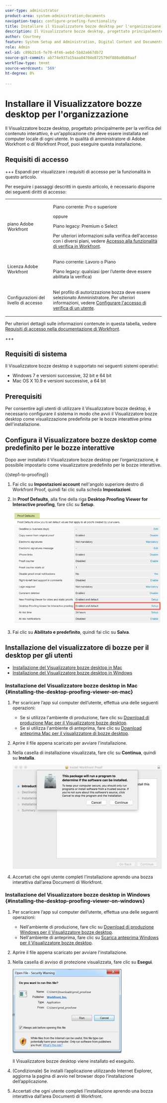 ```yaml
---
user-type: administrator
product-area: system-administration;documents
navigation-topic: configure-proofing-functionality
title: Installare il Visualizzatore bozze desktop per l'organizzazione
description: Il Visualizzatore bozze desktop, progettato principalmente per la verifica del contenuto interattivo, è un'applicazione che deve essere installata nel computer locale di ogni utente. In qualità di amministratore di Adobe Workfront o di Workfront Proof, puoi eseguire questa installazione.
author: Courtney
feature: System Setup and Administration, Digital Content and Documents
role: Admin
exl-id: c89b21c6-fe70-4f46-aebd-5b82a667db72
source-git-commit: ab774e937a15aaa04704e872579df880a9b80aaf
workflow-type: tm+mt
source-wordcount: '569'
ht-degree: 0%

---
```


# Installare il Visualizzatore bozze desktop per l&#39;organizzazione

<!--Audited: 05/2024-->

Il Visualizzatore bozze desktop, progettato principalmente per la verifica del contenuto interattivo, è un&#39;applicazione che deve essere installata nel computer locale di ogni utente. In qualità di amministratore di Adobe Workfront o di Workfront Proof, puoi eseguire questa installazione.

## Requisiti di accesso

+++ Espandi per visualizzare i requisiti di accesso per la funzionalità in questo articolo.

Per eseguire i passaggi descritti in questo articolo, è necessario disporre dei seguenti diritti di accesso:

<table style="table-layout:auto">
 <col> 
 <col> 
 <tbody> 
  <tr> 
   <td role="rowheader">piano Adobe Workfront</td> 
   <td> <p>Piano corrente: Pro o superiore</p> <p>oppure</p> <p>Piano legacy: Premium o Select</p> <p>Per ulteriori informazioni sulla verifica dell'accesso con i diversi piani, vedere <a href="../../../administration-and-setup/manage-workfront/configure-proofing/access-to-proofing-functionality.md" class="MCXref xref">Accesso alla funzionalità di verifica in Workfront</a>.</p> </td> 
  </tr> 
  <tr> 
   <td role="rowheader">Licenza Adobe Workfront</td> 
   <td> <p>Piano corrente: Lavoro o Piano</p> <p>Piano legacy: qualsiasi (per l’utente deve essere abilitata la verifica)</p> </td> 
  </tr> 
  <tr> 
   <td role="rowheader">Configurazioni del livello di accesso</td> 
   <td> <p>Nel profilo di autorizzazione bozza deve essere selezionato Amministratore. Per ulteriori informazioni, vedere <a href="../../../administration-and-setup/manage-workfront/configure-proofing/configure-a-users-proofing-access.md" class="MCXref xref">Configurare l'accesso di verifica di un utente</a>.</p> </td> 
  </tr> 
 </tbody> 
</table>

Per ulteriori dettagli sulle informazioni contenute in questa tabella, vedere [Requisiti di accesso nella documentazione di Workfront](/help/quicksilver/administration-and-setup/add-users/access-levels-and-object-permissions/access-level-requirements-in-documentation.md).

+++

## Requisiti di sistema

Il Visualizzatore bozze desktop è supportato nei seguenti sistemi operativi:

* Windows 7 e versioni successive, 32 bit e 64 bit
* Mac OS X 10.9 e versioni successive, a 64 bit

## Prerequisiti

Per consentire agli utenti di utilizzare il Visualizzatore bozze desktop, è necessario configurare il sistema in modo che avvii il Visualizzatore bozze desktop come visualizzazione predefinita per le bozze interattive prima dell&#39;installazione.

## Configura il Visualizzatore bozze desktop come predefinito per le bozze interattive

Dopo aver installato il Visualizzatore bozze desktop per l’organizzazione, è possibile impostarlo come visualizzatore predefinito per le bozze interattive.

{{step1-to-proofing}}

1. Fai clic su **Impostazioni account** nell&#39;angolo superiore destro di Workfront Proof, quindi fai clic sulla scheda **Impostazioni**.

1. In **Proof Defaults**, alla fine della riga **Desktop Proofing Viewer for Interactive proofing**, fare clic su **Setup**.

   ![Valori predefiniti bozza](assets/proof-defaults.png)

1. Fai clic su **Abilitato e predefinito**, quindi fai clic su **Salva**.

## Installazione del visualizzatore di bozze per il desktop per gli utenti

* [Installazione del Visualizzatore bozze desktop in Mac](#installing-the-desktop-proofing-viewer-on-mac)
* [Installazione del Visualizzatore bozze desktop in Windows](#installing-the-desktop-proofing-viewer-on-windows)

### Installazione del Visualizzatore bozze desktop in Mac {#installing-the-desktop-proofing-viewer-on-mac}

1. Per scaricare l’app sul computer dell’utente, effettua una delle seguenti operazioni:

   * Se si utilizza l&#39;ambiente di produzione, fare clic su [Download di produzione Mac per il Visualizzatore bozze desktop](https://assets.proofhq.com/nativeviewer/desktop_viewer/Workfront+Proof-2.1.19.pkg).
   * Se si utilizza l&#39;ambiente di anteprima, fare clic su [Download anteprima Mac per il visualizzatore di bozze desktop](https://assets.preview.proofhq.com/nativeviewer/desktop_viewer/Workfront+Proof+Preview-2.1.19.pkg).

1. Aprire il file appena scaricato per avviare l&#39;installazione.
1. Nella casella di installazione visualizzata, fare clic su **Continua**, quindi su **Installa**.

   ![Casella di installazione](assets/install-wf-proof-box.png)

1. Accertati che ogni utente completi l’installazione aprendo una bozza interattiva dall’area Documenti di Workfront.

### Installazione del Visualizzatore bozze desktop in Windows {#installing-the-desktop-proofing-viewer-on-windows}

1. Per scaricare l’app sul computer dell’utente, effettua una delle seguenti operazioni:

   * Nell&#39;ambiente di produzione, fare clic su [Download di produzione Windows per il Visualizzatore bozze desktop](https://assets.proofhq.com/nativeviewer/desktop_viewer/Workfront+Proof+Setup+2.1.19.exe).
   * Nell&#39;ambiente di anteprima, fare clic su [Scarica anteprima Windows per il Visualizzatore bozze desktop](https://assets.preview.proofhq.com/nativeviewer/desktop_viewer/Workfront+Proof+Preview+Setup+2.1.19.exe).

1. Aprire il file appena scaricato per avviare l&#39;installazione.
1. Nella casella di avviso di protezione visualizzata, fare clic su **Esegui**.

   ![Screen_Shot_2018-05-02_at_10.56.55_AM.png](assets/screen-shot-2018-05-02-at-10.56.55-am-350x271.png)

   Il Visualizzatore bozze desktop viene installato ed eseguito.

1. (Condizionale) Se installi l’applicazione utilizzando Internet Explorer, aggiorna la pagina di avvio nel browser dopo l’installazione dell’applicazione.
1. Accertati che ogni utente completi l’installazione aprendo una bozza interattiva dall’area Documenti di Workfront.
